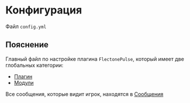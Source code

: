 # Конфигурация
Файл `config.yml`

## Пояснение
Главный файл по настройке плагина `FlectonePulse`, который имеет две глобальных категории:
- [Плагин](/ru/config/plugin/)
- [Модули](/ru/config/module/)

Все сообщения, которые видит игрок, находятся в [Сообщения](/ru/messages/)